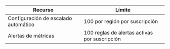 
| Recurso | Límite |
| --- | --- |
| Configuración de escalado automático |100 por región por suscripción |
| Alertas de métricas |100 reglas de alertas activas por suscripción |
